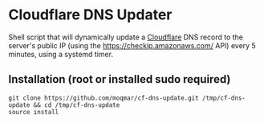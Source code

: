 # Cloudflare DNS Updater

Shell script that will dynamically update a [Cloudflare](https://www.cloudflare.com/) DNS record to the server's public IP (using the https://checkip.amazonaws.com/ API) every 5 minutes, using a systemd timer.

## Installation (root or installed sudo required)
```
git clone https://github.com/moqmar/cf-dns-update.git /tmp/cf-dns-update && cd /tmp/cf-dns-update
source install
```
